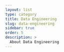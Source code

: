 ```yaml
---
layout: list
type: category
title: Data Engineering
slug: data-engineering
sidebar: true
order: 5
description: >
  About Data Engineering
---
```

